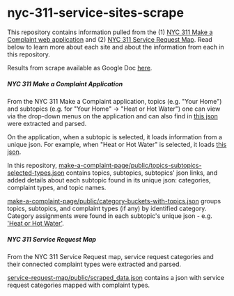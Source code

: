 # nyc-311-service-sites-scrape

This repository contains information pulled from the (1) [NYC 311 Make a Complaint web application](http://www1.nyc.gov/311/index.page) and (2) [NYC 311 Service Request Map](http://www1.nyc.gov/apps/311srmap/).  Read below to learn more about each site and about the information from each in this repository.

Results from scrape available as Google Doc [here](https://docs.google.com/document/d/1ON143VSMC9bDExlWFV7sG-Ly29949JAg5QPLkr2DGpk/edit).


##### NYC 311 Make a Complaint Application

From the NYC 311 Make a Complaint application,  topics (e.g. "Your Home") and subtopics (e.g. for "Your Home" -> "Heat or Hot Water") one can view via the drop-down menus on the application and can also find in [this json](http://www1.nyc.gov/311_contentapi/booker.json) were extracted and parsed.  

On the application, when a subtopic is selected, it loads information from a unique json.  For example, when "Heat or Hot Water" is selected, it loads [this json](http://www1.nyc.gov/311_contentapi/services/20090318-D7301A3A-13C9-11DE-B3B8-E2470D3B2251.json). 

In this repository, [make-a-complaint-page/public/topics-subtopics-selected-types.json](https://github.com/fma2/nyc-311-service-sites-scrape/blob/master/make-a-complaint-page/public/topics-subtopics-selected-types.json) contains topics, subtopics, subtopics' json links, and added details about each subtopic found in its unique json: categories, complaint types, and topic names.

[make-a-complaint-page/public/category-buckets-with-topics.json](https://github.com/fma2/nyc-311-service-sites-scrape/blob/master/make-a-complaint-page/public/category-buckets-with-topics.json) groups topics, subtopics, and complaint types (if any) by identified category.  Category assignments were found in each subtopic's unique json - e.g. ['Heat or Hot Water'](http://www1.nyc.gov/311_contentapi/services/20090318-D7301A3A-13C9-11DE-B3B8-E2470D3B2251.json).

##### NYC 311 Service Request Map

From the NYC 311 Service Request map, service request categories and their connected complaint types were extracted and parsed.

[service-request-map/public/scraped_data.json](https://github.com/fma2/nyc-311-service-sites-scrape/blob/master/service-request-map/public/scraped_data.json) contains a json with service request categories mapped with complaint types.